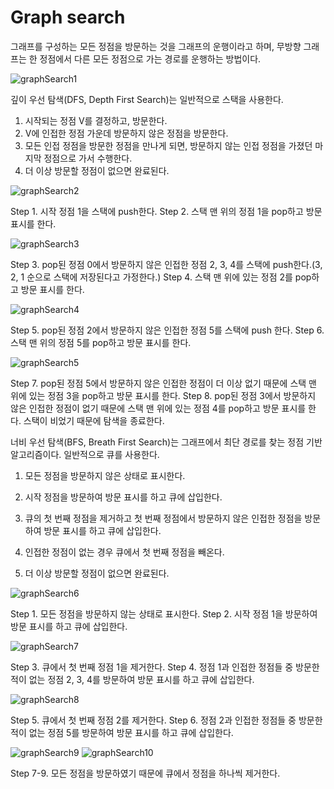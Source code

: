 # Graph search

그래프를 구성하는 모든 정점을 방문하는 것을 그래프의 운행이라고 하며, 무방향 그래프는 한 정점에서 다른 모든 정점으로 가는 경로를 운행하는 방법이다.



![graphSearch1](./images/graphSearch1-min.JPG)



깊이 우선 탐색(DFS, Depth First Search)는 일반적으로 스택을 사용한다.

1. 시작되는 정점 V를 결정하고, 방문한다.
2. V에 인접한 정점 가운데 방문하지 않은 정점을 방문한다.
3. 모든 인접 정점을 방문한 정점을 만나게 되면, 방문하지 않는 인접 정점을 가졌던 마지막 정점으로 가서 수행한다.
4. 더 이상 방문할 정점이 없으면 완료된다.



![graphSearch2](./images/graphSearch2-min.JPG)



Step 1. 시작 정점 1을 스택에 push한다.
Step 2. 스택 맨 위의 정점 1을 pop하고 방문 표시를 한다.



![graphSearch3](./images/graphSearch3-min.JPG)



Step 3. pop된 정점 0에서 방문하지 않은 인접한 정점 2, 3, 4를 스택에 push한다.(3, 2, 1 순으로 스택에 저장된다고 가정한다.)
Step 4. 스택 맨 위에 있는 정점 2를 pop하고 방문 표시를 한다.



![graphSearch4](./images/graphSearch4-min.JPG)



Step 5. pop된 정점 2에서 방문하지 않은 인접한 정점 5를 스택에 push 한다.
Step 6. 스택 맨 위의 정점 5를 pop하고 방문 표시를 한다.



![graphSearch5](./images/graphSearch5-min.JPG)



Step 7. pop된 정점 5에서 방문하지 않은 인접한 정점이 더 이상 없기 때문에 스택 맨 위에 있는 정점 3을 pop하고 방문 표시를 한다.
Step 8. pop된 정점 3에서 방문하지 않은 인접한 정점이 없기 때문에 스택 맨 위에 있는 정점 4를 pop하고 방문 표시를 한다. 스택이 비었기 때문에 탐색을 종료한다.



너비 우선 탐색(BFS, Breath First Search)는 그래프에서 최단 경로를 찾는 정점 기반 알고리즘이다. 일반적으로 큐를 사용한다.

1. 모든 정점을 방문하지 않은 상태로 표시한다.

2. 시작 정점을 방문하여 방문 표시를 하고 큐에 삽입한다.

3. 큐의 첫 번째 정점을 제거하고 첫 번째 정점에서 방문하지 않은 인접한 정점을 방문하여 방문 표시를 하고 큐에 삽입한다.

4. 인접한 정점이 없는 경우 큐에서 첫 번째 정점을 빼온다.

5. 더 이상 방문할 정점이 없으면 완료된다.



![graphSearch6](./images/graphSearch6-min.JPG)



Step 1. 모든 정점을 방문하지 않는 상태로 표시한다.
Step 2. 시작 정점 1을 방문하여 방문 표시를 하고 큐에 삽입한다.


![graphSearch7](./images/graphSearch7-min.JPG)



Step 3. 큐에서 첫 번째 정점 1을 제거한다.
Step 4. 정점 1과 인접한 정점들 중 방문한 적이 없는 정점 2, 3, 4를 방문하여 방문 표시를 하고 큐에 삽입한다.



![graphSearch8](./images/graphSearch8-min.JPG)



Step 5. 큐에서 첫 번째 정점 2를 제거한다.
Step 6. 정점 2과 인접한 정점들 중 방문한 적이 없는 정점 5를 방문하여 방문 표시를 하고 큐에 삽입한다.



![graphSearch9](./images/graphSearch9-min.JPG)
![graphSearch10](./images/graphSearch10-min.JPG)



Step 7-9. 모든 정점을 방문하였기 때문에 큐에서 정점을 하나씩 제거한다.